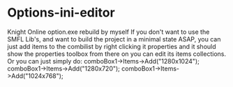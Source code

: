 # Options-ini-editor
Knight Online option.exe rebuild by myself
If you don't want to use the SMFL Lib's, and want to build the project in a minimal state ASAP, you can just add items to the combilist by right clicking it properties and it should show the properties toolbox from there on you can edit its items collections.
Or you can just simply do:
comboBox1->Items->Add("1280x1024");
comboBox1->Items->Add("1280x720");
comboBox1->Items->Add("1024x768");
